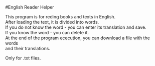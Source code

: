 #English Reader Helper

This program is for reding books and texts in English.  
After loading the text, it is divided into words.  
If you do not know the word - you can enter its translation and save.  
If you know the word - you can delete it.  
At the end of the program ececution, you can download a file with the words  
and their translations.  

Only for .txt files.
